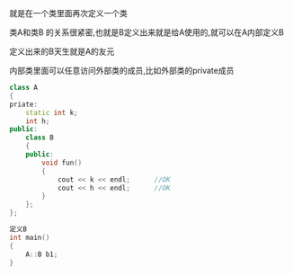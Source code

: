 就是在一个类里面再次定义一个类

类A和类B 的关系很紧密,也就是B定义出来就是给A使用的,就可以在A内部定义B

定义出来的B天生就是A的友元

内部类里面可以任意访问外部类的成员,比如外部类的private成员
```c++
class A
{
priate:
    static int k;
    int h;
public:
    class B
    {
    public:
        void fun()
        {
            cout << k << endl;      //OK
            cout << h << endl;      //OK
        }
    };
};

定义B
int main()
{
    A::B b1;
}
```
